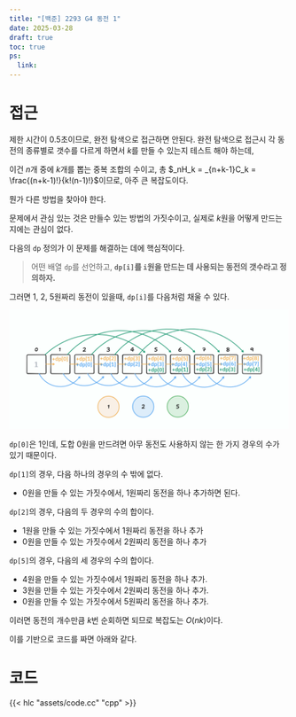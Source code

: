 ```yaml
---
title: "[백준] 2293 G4 동전 1"
date: 2025-03-28
draft: true
toc: true
ps:
  link: 
---
```


# 접근

제한 시간이 0.5초이므로, 완전 탐색으로 접근하면 안된다.
완전 탐색으로 접근시 각 동전의 종류별로 갯수를 다르게 하면서 $k$를 만들 수 있는지 테스트 해야 하는데,

이건 $n$개 중에 $k$개를 뽑는 중복 조합의 수이고, 총 $_nH_k = _{n+k-1}C_k = \frac{(n+k-1)!}{k!(n-1)!}$이므로, 아주 큰 복잡도이다.

뭔가 다른 방법을 찾아야 한다.

문제에서 관심 있는 것은 만들수 있는 방법의 가짓수이고, 실제로 $k$원을 어떻게 만드는 지에는 관심이 없다.

다음의 `dp` 정의가 이 문제를 해결하는 데에 핵심적이다. 

> 어떤 배열 `dp`를 선언하고, **`dp[i]`를 `i`원을 만드는 데 사용되는 동전의 갯수라고 정의하자.**

그러면 1, 2, 5원짜리 동전이 있을때, `dp[i]`를 다음처럼 채울 수 있다.

![](./assets/00.png "1, 2, 5원짜리가 있을 때, dp[i]는 i원을 만드는 데 사용되는 동전의 갯수")

`dp[0]`은 1인데, 도합 0원을 만드려면 아무 동전도 사용하지 않는 한 가지 경우의 수가 있기 때문이다.

`dp[1]`의 경우, 다음 하나의 경우의 수 밖에 없다.
* 0원을 만들 수 있는 가짓수에서, 1원짜리 동전을 하나 추가하면 된다.  

`dp[2]`의 경우, 다음의 두 경우의 수의 합이다.
* 1원을 만들 수 있는 가짓수에서 1원짜리 동전을 하나 추가
* 0원을 만들 수 있는 가짓수에서 2원짜리 동전을 하나 추가

`dp[5]`의 경우, 다음의 세 경우의 수의 합이다.  
* 4원을 만들 수 있는 가짓수에서 1원짜리 동전을 하나 추가.
* 3원을 만들 수 있는 가짓수에서 2원짜리 동전을 하나 추가.
* 0원을 만들 수 있는 가짓수에서 5원짜리 동전을 하나 추가.

이러면 동전의 개수만큼 $k$번 순회하면 되므로 복잡도는 $O(nk)$이다.

이를 기반으로 코드를 짜면 아래와 같다.

# 코드

{{< hlc "assets/code.cc" "cpp" >}}

